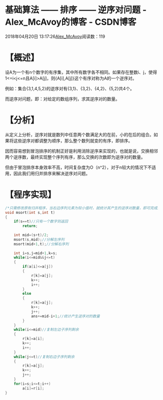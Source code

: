 # 基础算法 —— 排序 —— 逆序对问题 - Alex_McAvoy的博客 - CSDN博客





2018年04月20日 13:17:26[Alex_McAvoy](https://me.csdn.net/u011815404)阅读数：119








# 【概述】

设A为一个有n个数字的有序集，其中所有数字各不相同。如果存在整数i、j，使得1<=i<j<=n且A[i]>A[j]，则{A[i],A[j]}这个有序对称为A的一个逆序对。

例如：集合{3,1,4,5,2}的逆序对有{3,1}、{3,2}、{4,2}、{5,2}共4个。

而逆序对问题，即：对给定的数组序列，求其逆序对的数量。

# 【分析】

从定义上分析，逆序对就是数列中任意两个数满足大的在前，小的在后的组合。如果将这些逆序对都调整为顺序，那么整个数列就变的有序，即排序。

因而容易想到冒泡排序的机制正好是利用消除逆序来实现的，也就是说，交换相邻两个逆序数，最终实现整个序列有序，那么交换的次数即为逆序对的数量。

但由于冒泡排序本身效率不高，时间复杂度为O（n^2），对于n较大的情况下不适用，因此我们用归并排序来解决逆序对问题。

# 【程序实现】

```cpp
/*只需修改原有归并程序，当右边序列元素为较小值时，就统计其产生的逆序对数量，即可完成逆序对统计*/
void msort(int s,int t)
{
    if(s==t)//只有一个数字则返回
        return;
        
    int mid=(s+t)/2;
    msort(s,mid);//分解左序列
    msort(mid+1,t);//分解右序列
    
    int i=s,j=mid+1,k=s;
    while(i<=mid&&j<=t)
    {
        if(a[i]<=a[j])
        {
            r[k]=a[j];
            k++;
            i++;
        }
        else
        {
            r[k]=a[j];
            k++;
            j++;
            ans+=mid-i+1;//统计产生逆序对的数量
        }
    }
    while(i<=mid)//复制左边子序列剩余
    {
        r[k]=a[i];
        k++;
        i++;
    }
    while(j<=t)//复制右边子序列剩余
    {
        r[k]=a[j];
        k++;
        j++;
    }
    for(i=s;i<=t;i++)
        a[i]=r[i];
}
```





